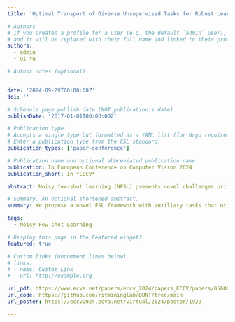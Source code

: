 ```yaml
---
title: 'Optimal Transport of Diverse Unsupervised Tasks for Robust Learning from Noisy Few-Shot Data'

# Authors
# If you created a profile for a user (e.g. the default `admin` user), write the username (folder name) here
# and it will be replaced with their full name and linked to their profile.
authors:
  - admin
  - Qi Yu

# Author notes (optional)


date: '2024-09-29T00:00:00Z'
doi: ''

# Schedule page publish date (NOT publication's date).
publishDate: '2017-01-01T00:00:00Z'

# Publication type.
# Accepts a single type but formatted as a YAML list (for Hugo requirements).
# Enter a publication type from the CSL standard.
publication_types: ['paper-conference']

# Publication name and optional abbreviated publication name.
publication: In European Conference on Computer Vision 2024
publication_short: In *ECCV*

abstract: Noisy few-shot learning (NFSL) presents novel challenges primarily due to the interplay between noisy labels and limited training data. While data cleansing offers a viable solution to address noisy labels in the general learning settings, it exacerbates information loss in FSL due to limited training data, resulting in inadequate model training. To best recover the underlying task manifold corrupted by the noisy labels, we resort to learning from uniquely designed  unsupervised auxiliary tasks to compensate for information loss. Using unsupervised tasks can effectively avoid additional annotation costs and minimize the risk of introducing additional label noises. However, a randomly constructed unsupervised task may misguide the model to learn sample-specific features that are likely to compromise the primary few-shot learning task due to the noisy weak learning signals. We propose to conduct novel auxiliary task selection to ensure the intra-diversity among the unlabeled samples within a task. Domain invariant features are then learned from carefully constructed auxiliary tasks to best recover the original data manifold. We conduct a theoretical analysis to derive novel generalization bounds for learning with auxiliary tasks. Extensive experiments are conducted to demonstrate that our method outperforms existing noisy few-shot learning methods under various in-domain and cross-domain few-shot classification benchmarks. 

# Summary. An optional shortened abstract.
summary: We propose a novel FSL framework with auxiliary tasks that utilize carefully selected unlabeled data under noisy settings.

tags:
  - Noisy Few-shot Learning

# Display this page in the Featured widget?
featured: true

# Custom links (uncomment lines below)
# links:
# - name: Custom Link
#   url: http://example.org

url_pdf: https://www.ecva.net/papers/eccv_2024/papers_ECCV/papers/05600.pdf
url_code: https://github.com/ritmininglab/DUNT/tree/main
url_poster: https://eccv2024.ecva.net/virtual/2024/poster/1929

---
```


